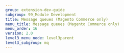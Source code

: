 ```yaml
---
group: extension-dev-guide
subgroup: 99_Module Development
title: Message queues (Magento Commerce only)
menu_title: Message queues (Magento Commerce only)
menu_order: 16
version: 2.0
level3_menu_node: level3parent
level3_subgroup: mq
---
```

